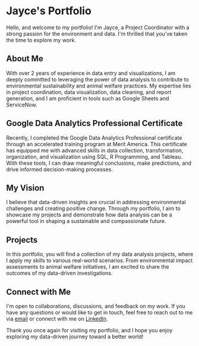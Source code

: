 # **Jayce's Portfolio**
Hello, and welcome to my portfolio! I'm Jayce, a Project Coordinator with a strong passion for the environment and data. I'm thrilled that you've taken the time to explore my work.

## **About Me**
With over 2 years of experience in data entry and visualizations, I am deeply committed to leveraging the power of data analysis to contribute to environmental sustainability and animal welfare practices. My expertise lies in project coordination, data visualization, data cleaning, and report generation, and I am proficient in tools such as Google Sheets and ServiceNow.

## **Google Data Analytics Professional Certificate**
Recently, I completed the Google Data Analytics Professional certificate through an accelerated training program at Merit America. This certificate has equipped me with advanced skills in data collection, transformation, organization, and visualization using SQL, R Programming, and Tableau. With these tools, I can draw meaningful conclusions, make predictions, and drive informed decision-making processes.

## **My Vision**
I believe that data-driven insights are crucial in addressing environmental challenges and creating positive change. Through my portfolio, I aim to showcase my projects and demonstrate how data analysis can be a powerful tool in shaping a sustainable and compassionate future.

## **Projects**
In this portfolio, you will find a collection of my data analysis projects, where I apply my skills to various real-world scenarios. From environmental impact assessments to animal welfare initiatives, I am excited to share the outcomes of my data-driven investigations.

## **Connect with Me**
I'm open to collaborations, discussions, and feedback on my work. If you have any questions or would like to get in touch, feel free to reach out to me via [email](jayce.hallberg.roblero@gmail.com) or connect with me on [LinkedIn](https://www.linkedin.com/in/jayce-hallberg-roblero/).

Thank you once again for visiting my portfolio, and I hope you enjoy exploring my data-driven journey toward a better world!
